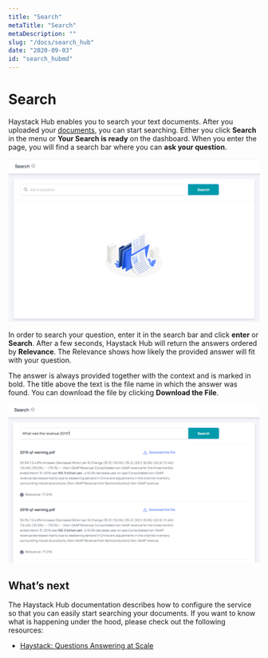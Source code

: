 ```yaml
---
title: "Search"
metaTitle: "Search"
metaDescription: ""
slug: "/docs/search_hub"
date: "2020-09-03"
id: "search_hubmd"
---
```


# Search

Haystack Hub enables you to search your text documents. After you uploaded your [documents](/docs_hub/upload_documents_hubmd), you can start searching. Either you click **Search**  in the menu or **Your Search is ready** on the dashboard. When you enter the page, you will find a search bar where you can **ask your question**.

![image](../img/HaystackHub_searchempty.png)

In order to search your question, enter it in the search bar and click **enter** or **Search**. After a few seconds, Haystack Hub will return the answers ordered by **Relevance**. The Relevance shows how likely the provided answer will fit with your question. 

The answer is always provided together with the context and is marked in bold. The title above the text is the file name in which the answer was found. You can download the file by clicking **Download the File**.

![image](../img/HaystackHub_search_1.png)

## What’s next

The Haystack Hub documentation describes how to configure the service so that you can easily start searching your documents. If you want to know what is happening under the hood, please check out the following resources:

* [Haystack: Questions Answering at Scale](https://medium.com/deepset-ai/haystack-question-answering-at-scale-c2c980e7c657)
